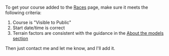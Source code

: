 To get your course added to the [Races](/races) page, make sure it meets the
following criteria:
1. Course is "Visible to Public"
2. Start date/time is correct
3. Terrain factors are consistent with the guidance in the [About the models
section](/docs/models)

Then just contact me and let me know, and I'll add it.
